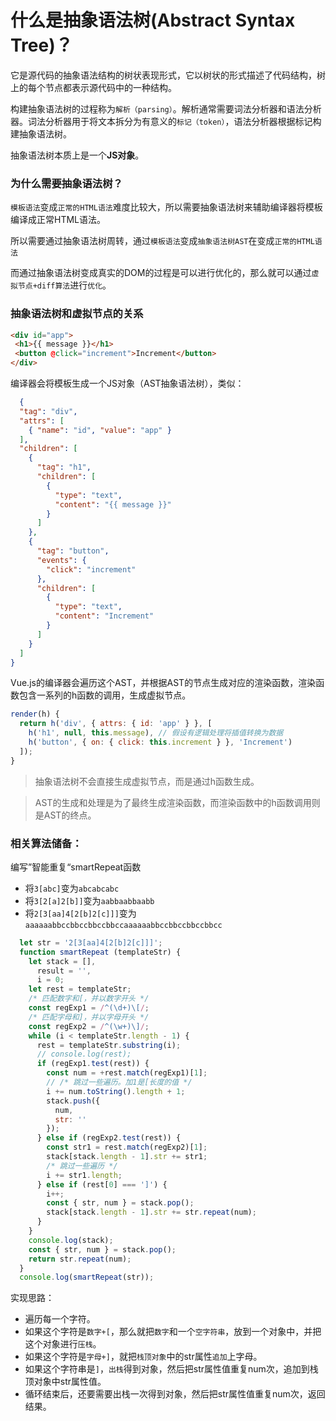 # 什么是抽象语法树(Abstract Syntax Tree)？

它是源代码的抽象语法结构的树状表现形式，它以树状的形式描述了代码结构，树上的每个节点都表示源代码中的一种结构。

构建抽象语法树的过程称为`解析（parsing）`。解析通常需要词法分析器和语法分析器。词法分析器用于将文本拆分为有意义的`标记（token）`，语法分析器根据标记构建抽象语法树。

抽象语法树本质上是一个**JS对象**。 


### 为什么需要抽象语法树？

`模板语法`变成`正常的HTML语法`难度比较大，所以需要抽象语法树来辅助编译器将模板编译成正常HTML语法。

所以需要通过抽象语法树周转，通过`模板语法`变成`抽象语法树AST`在变成`正常的HTML语法`

而通过抽象语法树变成真实的DOM的过程是可以进行优化的，那么就可以通过`虚拟节点+diff算法`进行`优化`。

### 抽象语法树和虚拟节点的关系
 ```html
<div id="app">  
  <h1>{{ message }}</h1>  
  <button @click="increment">Increment</button>  
</div>
 ```
编译器会将模板生成一个JS对象（AST抽象语法树），类似：
```json
  {  
  "tag": "div",  
  "attrs": [  
    { "name": "id", "value": "app" }  
  ], 
  "children": [  
    {  
      "tag": "h1",  
      "children": [  
        {  
          "type": "text",   
          "content": "{{ message }}"  
        }  
      ]  
    },  
    {  
      "tag": "button",  
      "events": {  
        "click": "increment"  
      },  
      "children": [  
        {  
          "type": "text",  
          "content": "Increment"  
        }  
      ]  
    }  
  ]  
}
```
Vue.js的编译器会遍历这个AST，并根据AST的节点生成对应的渲染函数，渲染函数包含一系列的h函数的调用，生成虚拟节点。
```js
render(h) {  
  return h('div', { attrs: { id: 'app' } }, [  
    h('h1', null, this.message), // 假设有逻辑处理将插值转换为数据  
    h('button', { on: { click: this.increment } }, 'Increment')  
  ]);  
}
```

> 抽象语法树不会直接生成虚拟节点，而是通过h函数生成。

> AST的生成和处理是为了最终生成渲染函数，而渲染函数中的h函数调用则是AST的终点。


### 相关算法储备：

编写”智能重复“smartRepeat函数

- 将`3[abc]`变为`abcabcabc`
- 将`3[2[a]2[b]]`变为`aabbaabbaabb`
- 将`2[3[aa]4[2[b]2[c]]]`变为`aaaaaabbccbbccbbccbbccaaaaaabbccbbccbbccbbcc`

```js
  let str = '2[3[aa]4[2[b]2[c]]]';
  function smartRepeat (templateStr) {
    let stack = [],
      result = '',
      i = 0;
    let rest = templateStr;
    /* 匹配数字和[，并以数字开头 */
    const regExp1 = /^(\d+)\[/;
    /* 匹配字母和]，并以字母开头 */
    const regExp2 = /^(\w+)\]/;
    while (i < templateStr.length - 1) {
      rest = templateStr.substring(i);
      // console.log(rest);
      if (regExp1.test(rest)) {
        const num = +rest.match(regExp1)[1];
        // /* 跳过一些遍历。加1是[长度的值 */
        i += num.toString().length + 1;
        stack.push({
          num,
          str: ''
        });
      } else if (regExp2.test(rest)) {
        const str1 = rest.match(regExp2)[1];
        stack[stack.length - 1].str += str1;
        /* 跳过一些遍历 */
        i += str1.length;
      } else if (rest[0] === ']') {
        i++;
        const { str, num } = stack.pop();
        stack[stack.length - 1].str += str.repeat(num);
      }
    }
    console.log(stack);
    const { str, num } = stack.pop();
    return str.repeat(num);
  }
  console.log(smartRepeat(str));
```

实现思路：
- 遍历每一个字符。
- 如果这个字符是`数字+[`，那么就把`数字`和一个`空字符串`，放到一个对象中，并把这个对象进行`压栈`。
- 如果这个字符是`字母+]`，就把`栈顶对象`中的str属性`追加`上字母。
- 如果这个字符串是`]`，`出栈`得到对象，然后把str属性值重复num次，追加到栈顶对象中str属性值。
- 循环结束后，还要需要出栈一次得到对象，然后把str属性值重复num次，返回结果。